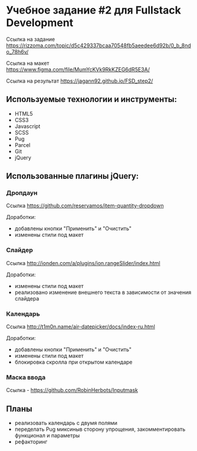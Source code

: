 # Учебное задание #2 для Fullstack Development 
 Ссылка на задание https://rizzoma.com/topic/d5c429337bcaa70548fb5aeedee6d92b/0_b_8ndo_78h6v/
 
 Ссылка на макет https://www.figma.com/file/MumYcKVk9RkKZEG6dR5E3A/
 
 Ссылка на результат https://jagann92.github.io/FSD_step2/

## Используемые технологии и инструменты:
- HTML5
- CSS3
- Javascript
- SCSS
- Pug
- Parcel
- Git
- jQuery

## Использованные плагины jQuery: 
### Дропдаун
 Ссылка https://github.com/reservamos/item-quantity-dropdown
 
 Доработки:
 - добавлены кнопки "Применить" и "Очистить"
 - изменены стили под макет
 
### Слайдер
 Ссылка http://ionden.com/a/plugins/ion.rangeSlider/index.html
 
 Доработки:
 - изменены стили под макет
 - реализовано изменение внешнего текста в зависимости от значения слайдера

### Календарь
 Ссылка http://t1m0n.name/air-datepicker/docs/index-ru.html
 
 Доработки:
 - добавлены кнопки "Применить" и "Очистить"
 - изменены стили под макет
 - блокировка скролла при открытом календаре

### Маска ввода
 Ссылка - https://github.com/RobinHerbots/Inputmask

## Планы
  - реализовать календарь с двумя полями
  - переделать Pug миксиныв сторону упрощения, закомментировать функционал и параметры
  - рефакторинг
